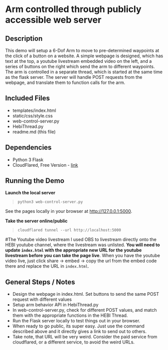 # Arm controlled through publicly accessible web server

## Description
This demo will setup a 6-Dof Arm to move to pre-determined waypoints at the click of a button on a website. A simple webpage is designed, which has text at the top, a youtube livestream embedded video on the left, and a series of buttons on the right which send the arm to different waypoints. The arm is controlled in a separate thread, which is started at the same time as the flask server. The server will handle POST requests from the webpage, and translate them to function calls for the arm.

## Included Files
* templates/index.html
* static/css/style.css
* web-control-server.py
* HebiThread.py
* readme.md (this file)

## Dependencies
* Python 3 Flask
* CloudFlared, Free Version - [link](https://developers.cloudflare.com/argo-tunnel/trycloudflare)

## Running the Demo
**Launch the local server**
> `python3 web-control-server.py`

See the pages locally in your browser at http://127.0.0.1:5000.

**Take the server online/public**
> `cloudflared tunnel --url http://localhost:5000`

#The Youtube video livestream
I used OBS to livestream directly onto the HEBI youtube channel, where the livestream was unlisted. **You will need to update `index.html` with the appropriate new URL for the youtube livestream before you can take the page live**. When you have the youtube video live, just click share -> embed -> copy the url from the embed code there and replace the URL in `index.html`.

## General Steps / Notes
* Design the webpage in index.html. Set buttons to send the same POST request with different values
* Setup arm behavior API in HebiThread.py
* In web-control-server.py, check for different POST values, and match them with the appropriate functions in the HEBI Thread.
* Run the Flask server locally to test things out in your browser.
* When ready to go public, its super easy. Just use the command described above and it directly gives a link to send out to others.
* Take note, that URL will be very weird. Consider the paid service from cloudflared, or a different service, to avoid the weird URLs.
